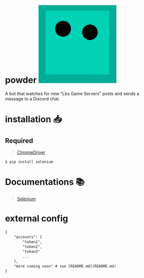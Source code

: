 # powder ![icon](https://raw.githubusercontent.com/FallingObject/powder/master/logo.png)
A bot that watches for new "Lbs Game Servers" posts and sends a message to a Discord chat.



# installation 📥

## Required
> [ChromeDriver](https://chromedriver.chromium.org/downloads)

```
$ pip install selenium
```

# Documentations 📚

> [Selenium](https://selenium-python.readthedocs.io/installation.html)


# external config
```
{
    "accounts": [
        "token1",
        "token2",
        "token3"
        ...
    ],
    "more coming soon" # see [README.md](README.md)
}
```
